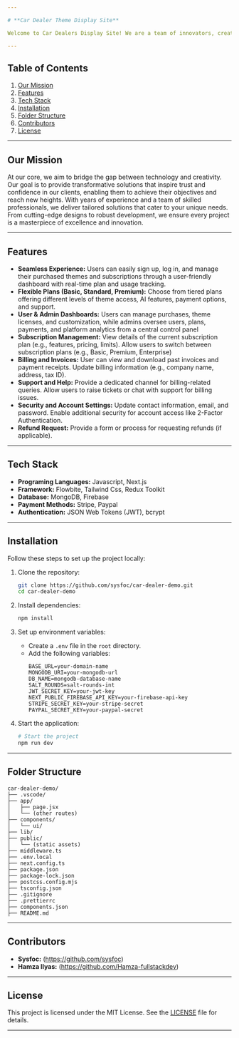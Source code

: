 ```yaml
---

# **Car Dealer Theme Display Site**  

Welcome to Car Dealers Display Site! We are a team of innovators, creators, and problem-solvers committed to crafting meaningful digital experiences. Our mission is to empower businesses and individuals by delivering high-quality, reliable, and scalable solutions that drive success in an ever-evolving digital landscape.

---
```


## **Table of Contents**  
1. [Our Mission](#our-mission)  
2. [Features](#features)  
3. [Tech Stack](#tech-stack)  
4. [Installation](#installation)  
5. [Folder Structure](#folder-structure)  
6. [Contributors](#contributors)  
7. [License](#license)  

---

## **Our Mission**  

At our core, we aim to bridge the gap between technology and creativity. Our goal is to provide transformative solutions that inspire trust and confidence in our clients, enabling them to achieve their objectives and reach new heights. With years of experience and a team of skilled professionals, we deliver tailored solutions that cater to your unique needs. From cutting-edge designs to robust development, we ensure every project is a masterpiece of excellence and innovation.

---

## **Features**    
- **Seamless Experience:** Users can easily sign up, log in, and manage their purchased themes and subscriptions through a user-friendly dashboard with real-time plan and usage tracking.  
- **Flexible Plans (Basic, Standard, Premium):** Choose from tiered plans offering different levels of theme access, AI features, payment options, and support.  
- **User & Admin Dashboards:** Users can manage purchases, theme licenses, and customization, while admins oversee users, plans, payments, and platform analytics from a central control panel  
- **Subscription Management:** View details of the current subscription plan (e.g., features, pricing, limits). Allow users to switch between subscription plans (e.g., Basic, Premium, Enterprise)
- **Billing and Invoices:** User can view and download past invoices and payment receipts. Update billing information (e.g., company name, address, tax ID).  
- **Support and Help:** Provide a dedicated channel for billing-related queries. Allow users to raise tickets or chat with support for billing issues.
- **Security and Account Settings:** Update contact information, email, and password. Enable additional security for account access like 2-Factor Authentication.
- **Refund Request:** Provide a form or process for requesting refunds (if applicable).

---

## **Tech Stack**
- **Programing Languages:** Javascript, Next.js
- **Framework:** Flowbite, Tailwind Css, Redux Toolkit    
- **Database:** MongoDB, Firebase 
- **Payment Methods:** Stripe, Paypal
- **Authentication:** JSON Web Tokens (JWT), bcrypt  

---

## **Installation**  
Follow these steps to set up the project locally:

1. Clone the repository:  
   ```bash  
   git clone https://github.com/sysfoc/car-dealer-demo.git  
   cd car-dealer-demo 
   ```  

2. Install dependencies:  
   ```bash  
   npm install  
   ```  

3. Set up environment variables:  
   - Create a `.env` file in the `root` directory.  
   - Add the following variables:  
     ```env
     BASE_URL=your-domain-name
     MONGODB_URI=your-mongodb-url
     DB_NAME=mongodb-database-name
     SALT_ROUNDS=salt-rounds-int
     JWT_SECRET_KEY=your-jwt-key
     NEXT_PUBLIC_FIREBASE_API_KEY=your-firebase-api-key
     STRIPE_SECRET_KEY=your-stripe-secret
     PAYPAL_SECRET_KEY=your-paypal-secret 
     ```  

4. Start the application:  
   ```bash  
   # Start the project  
   npm run dev  
   ```  
---

## **Folder Structure**  
```plaintext
car-dealer-demo/
├── .vscode/
├── app/
│   ├── page.jsx
│   └── (other routes)
├── components/
│   └── ui/
├── lib/
├── public/
│   └── (static assets)
├── middleware.ts
├── .env.local
├── next.config.ts
├── package.json
├── package-lock.json
├── postcss.config.mjs
├── tsconfig.json
├── .gitignore
├── .prettierrc
├── components.json
├── README.md
```

---

## **Contributors**  
- **Sysfoc:** (https://github.com/sysfoc)
- **Hamza Ilyas:** (https://github.com/Hamza-fullstackdev)
---

## **License**  
This project is licensed under the MIT License. See the [LICENSE](./LICENSE) file for details.  

---
